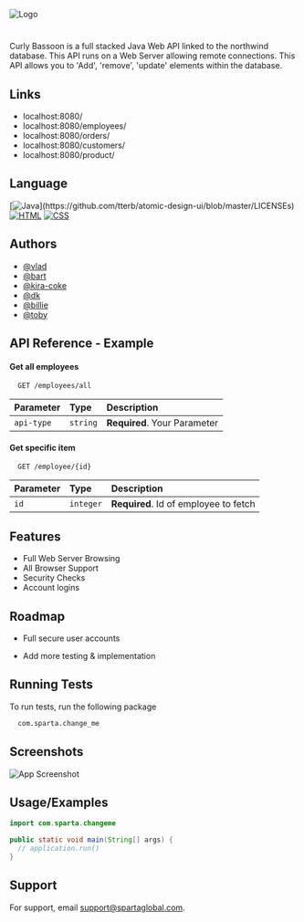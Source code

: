 
![Logo](https://see.fontimg.com/api/renderfont4/L3L0n/eyJyIjoiZnMiLCJoIjo2NSwidyI6MTAwMCwiZnMiOjY1LCJmZ2MiOiIjMDAwMDAwIiwiYmdjIjoiI0ZGRkZGRiIsInQiOjF9/Q3VybHkgQmFzc29vbg/reactive-anchor.png)



#
Curly Bassoon is a full stacked Java Web API linked to the northwind database. This API runs on a Web Server allowing remote connections. This API allows you to 'Add', 'remove', 'update' elements within the database.



## Links

- localhost:8080/
- localhost:8080/employees/
- localhost:8080/orders/
- localhost:8080/customers/
- localhost:8080/product/


## Language

[![Java](https://img.shields.io/badge/l/java.svg?)](https://github.com/tterb/atomic-design-ui/blob/master/LICENSEs)
[![HTML](https://img.shields.io/badge/html.svg)](https://opensource.org/licenses/)
[![CSS](https://img.shields.io/badge/licensecss.svg)](http://www.gnu.org/licenses/agpl-3.0)


## Authors

- [@vlad](https://www.github.com/octokatherine)
- [@bart](https://www.github.com/octokatherine)
- [@kira-coke](https://www.github.com/octokatherine)
- [@dk](https://www.github.com/octokatherine)
- [@billie](https://www.github.com/octokatherine)
- [@toby](https://www.github.com/octokatherine)


## API Reference - Example

#### Get all employees

```http
  GET /employees/all
```

| Parameter | Type     | Description                |
| :-------- | :------- | :------------------------- |
| `api-type` | `string` | **Required**. Your Parameter |

#### Get specific item

```http
  GET /employee/{id}
```

| Parameter | Type     | Description                       |
| :-------- | :------- | :-------------------------------- |
| `id`      | `integer` | **Required**. Id of employee to fetch |

## Features

- Full Web Server Browsing
- All Browser Support
- Security Checks
- Account logins


## Roadmap

- Full secure user accounts

- Add more testing & implementation


## Running Tests

To run tests, run the following package

```bash
  com.sparta.change_me
```


## Screenshots

![App Screenshot](https://cdn.discordapp.com/attachments/1002201069876686869/1004745985521635328/unknown.png)


## Usage/Examples

```java
import com.sparta.changeme

public static void main(String[] args) {
  // application.run()
}
```


## Support

For support, email support@spartaglobal.com.


